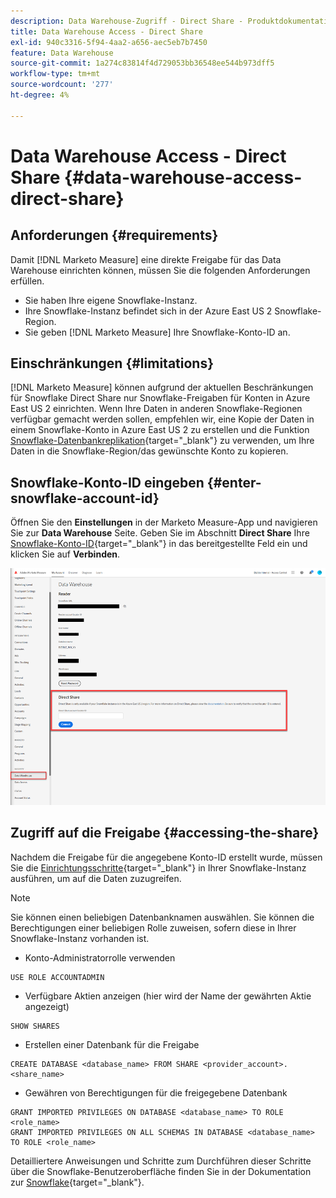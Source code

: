 ```yaml
---
description: Data Warehouse-Zugriff - Direct Share - Produktdokumentation
title: Data Warehouse Access - Direct Share
exl-id: 940c3316-5f94-4aa2-a656-aec5eb7b7450
feature: Data Warehouse
source-git-commit: 1a274c83814f4d729053bb36548ee544b973dff5
workflow-type: tm+mt
source-wordcount: '277'
ht-degree: 4%

---
```


# Data Warehouse Access - Direct Share {#data-warehouse-access-direct-share}

## Anforderungen {#requirements}

Damit [!DNL Marketo Measure] eine direkte Freigabe für das Data Warehouse einrichten können, müssen Sie die folgenden Anforderungen erfüllen.

* Sie haben Ihre eigene Snowflake-Instanz.
* Ihre Snowflake-Instanz befindet sich in der Azure East US 2 Snowflake-Region.
* Sie geben [!DNL Marketo Measure] Ihre Snowflake-Konto-ID an.

## Einschränkungen {#limitations}

[!DNL Marketo Measure] können aufgrund der aktuellen Beschränkungen für Snowflake Direct Share nur Snowflake-Freigaben für Konten in Azure East US 2 einrichten. Wenn Ihre Daten in anderen Snowflake-Regionen verfügbar gemacht werden sollen, empfehlen wir, eine Kopie der Daten in einem Snowflake-Konto in Azure East US 2 zu erstellen und die Funktion [Snowflake-Datenbankreplikation](https://docs.snowflake.com/en/user-guide/database-replication-intro.html){target="_blank"} zu verwenden, um Ihre Daten in die Snowflake-Region/das gewünschte Konto zu kopieren.

## Snowflake-Konto-ID eingeben {#enter-snowflake-account-id}

Öffnen Sie den **Einstellungen** in der Marketo Measure-App und navigieren Sie zur **Data Warehouse** Seite. Geben Sie im Abschnitt **Direct Share** Ihre [Snowflake-Konto-ID](https://docs.snowflake.com/en/user-guide/admin-account-identifier.html){target="_blank"} in das bereitgestellte Feld ein und klicken Sie auf **Verbinden**.

![](assets/data-warehouse-access-direct-share-1.png)

## Zugriff auf die Freigabe {#accessing-the-share}

Nachdem die Freigabe für die angegebene Konto-ID erstellt wurde, müssen Sie die [Einrichtungsschritte](https://docs.snowflake.com/en/user-guide/data-share-consumers.html){target="_blank"} in Ihrer Snowflake-Instanz ausführen, um auf die Daten zuzugreifen.

>[!NOTE]
>
>Sie können einen beliebigen Datenbanknamen auswählen. Sie können die Berechtigungen einer beliebigen Rolle zuweisen, sofern diese in Ihrer Snowflake-Instanz vorhanden ist.

* Konto-Administratorrolle verwenden

```
USE ROLE ACCOUNTADMIN
```

* Verfügbare Aktien anzeigen (hier wird der Name der gewährten Aktie angezeigt)

```
SHOW SHARES
```

* Erstellen einer Datenbank für die Freigabe

```
CREATE DATABASE <database_name> FROM SHARE <provider_account>.<share_name>
```

* Gewähren von Berechtigungen für die freigegebene Datenbank

```
GRANT IMPORTED PRIVILEGES ON DATABASE <database_name> TO ROLE <role_name>
GRANT IMPORTED PRIVILEGES ON ALL SCHEMAS IN DATABASE <database_name> TO ROLE <role_name>
```

Detailliertere Anweisungen und Schritte zum Durchführen dieser Schritte über die Snowflake-Benutzeroberfläche finden Sie in der Dokumentation zur [Snowflake](https://docs.snowflake.com/en/user-guide/data-share-consumers.html){target="_blank"}.
